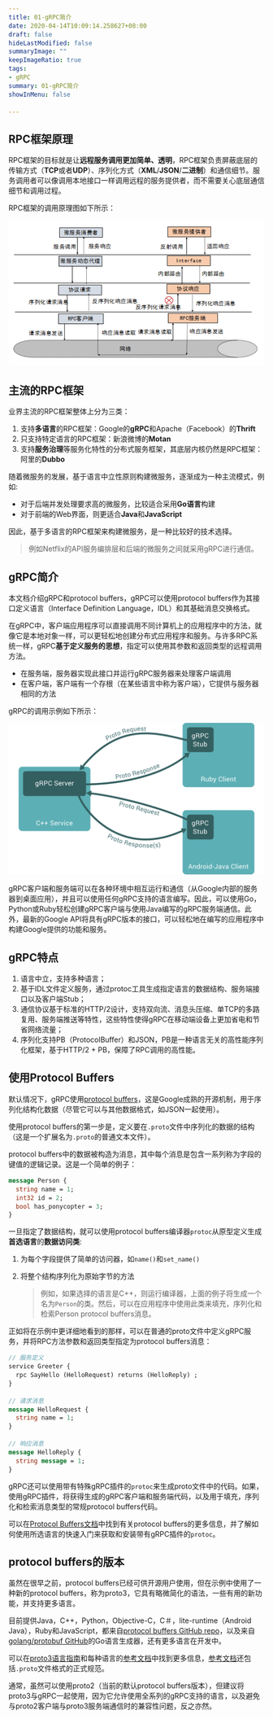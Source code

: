 ```yaml
---
title: 01-gRPC简介
date: 2020-04-14T10:09:14.258627+08:00
draft: false
hideLastModified: false
summaryImage: ""
keepImageRatio: true
tags:
- gRPC
summary: 01-gRPC简介
showInMenu: false

---
```


## RPC框架原理

RPC框架的目标就是让**远程服务调用更加简单、透明**，RPC框架负责屏蔽底层的传输方式（**TCP**或者**UDP**）、序列化方式（**XML**/**JSON**/**二进制**）和通信细节。服务调用者可以像调用本地接口一样调用远程的服务提供者，而不需要关心底层通信细节和调用过程。

RPC框架的调用原理图如下所示：

![image](/images/RPC.png)

## 主流的RPC框架

业界主流的RPC框架整体上分为三类：

1. 支持**多语言**的RPC框架：Google的**gRPC**和Apache（Facebook）的**Thrift**
2. 只支持特定语言的RPC框架：新浪微博的**Motan**
3. 支持**服务治理**等服务化特性的分布式服务框架，其底层内核仍然是RPC框架：阿里的**Dubbo**

随着微服务的发展，基于语言中立性原则构建微服务，逐渐成为一种主流模式，例如:

- 对于后端并发处理要求高的微服务，比较适合采用**Go语言**构建
- 对于前端的Web界面，则更适合**Java**和**JavaScript**

因此，基于多语言的RPC框架来构建微服务，是一种比较好的技术选择。

>例如Netflix的API服务编排层和后端的微服务之间就采用gRPC进行通信。

## gRPC简介

本文档介绍gRPC和protocol buffers，gRPC可以使用protocol buffers作为其接口定义语言（Interface Definition Language，IDL）和其基础消息交换格式。

在gRPC中，客户端应用程序可以直接调用不同计算机上的应用程序中的方法，就像它是本地对象一样，可以更轻松地创建分布式应用程序和服务。与许多RPC系统一样，gRPC**基于定义服务的思想**，指定可以使用其参数和返回类型的远程调用方法。

- 在服务端，服务器实现此接口并运行gRPC服务器来处理客户端调用
- 在客户端，客户端有一个存根（在某些语言中称为客户端），它提供与服务器相同的方法

gRPC的调用示例如下所示：

![image](/images/landing-2.svg)

gRPC客户端和服务端可以在各种环境中相互运行和通信（从Google内部的服务器到桌面应用），并且可以使用任何gRPC支持的语言编写。因此，可以使用Go，Python或Ruby轻松创建gRPC客户端与使用Java编写的gRPC服务端通信。此外，最新的Google API将具有gRPC版本的接口，可以轻松地在编写的应用程序中构建Google提供的功能和服务。

## gRPC特点

1. 语言中立，支持多种语言；
2. 基于IDL文件定义服务，通过protoc工具生成指定语言的数据结构、服务端接口以及客户端Stub；
3. 通信协议基于标准的HTTP/2设计，支持双向流、消息头压缩、单TCP的多路复用、服务端推送等特性，这些特性使得gRPC在移动端设备上更加省电和节省网络流量；
4. 序列化支持PB（ProtocolBuffer）和JSON，PB是一种语言无关的高性能序列化框架，基于HTTP/2 + PB，保障了RPC调用的高性能。

## 使用Protocol Buffers

默认情况下，gRPC使用[protocol buffers](https://developers.google.com/protocol-buffers/docs/overview)，这是Google成熟的开源机制，用于序列化结构化数据（尽管它可以与其他数据格式，如JSON一起使用）。

使用protocol buffers的第一步是，定义要在`.proto`文件中序列化的数据的结构（这是一个扩展名为`.proto`的普通文本文件）。

protocol buffers中的数据被构造为消息，其中每个消息是包含一系列称为字段的键值的逻辑记录。这是一个简单的例子：

```protobuf
message Person {
  string name = 1;
  int32 id = 2;
  bool has_ponycopter = 3;
}
```

一旦指定了数据结构，就可以使用protocol buffers编译器`protoc`从原型定义生成**首选语言**的**数据访问类**:

1. 为每个字段提供了简单的访问器，如`name()`和`set_name()`
2. 将整个结构序列化为原始字节的方法

    > 例如，如果选择的语言是C++，则运行编译器，上面的例子将生成一个名为`Person`的类。然后，可以在应用程序中使用此类来填充，序列化和检索Person protocol buffers消息。

正如将在示例中更详细地看到的那样，可以在普通的proto文件中定义gRPC服务，并将RPC方法参数和返回类型指定为protocol buffers消息：

```protobuf
// 服务定义
service Greeter {
  rpc SayHello (HelloRequest) returns (HelloReply) ;
}

// 请求消息
message HelloRequest {
  string name = 1;
}

// 响应消息
message HelloReply {
  string message = 1;
}
```

gRPC还可以使用带有特殊gRPC插件的`protoc`来生成proto文件中的代码。如果，使用gRPC插件，将获得生成的gRPC客户端和服务端代码，以及用于填充，序列化和检索消息类型的常规protocol buffers代码。

可以在[Protocol Buffers文档](https://developers.google.com/protocol-buffers/docs/overview)中找到有关protocol buffers的更多信息，并了解如何使用所选语言的快速入门来获取和安装带有gRPC插件的`protoc`。

## protocol buffers的版本

虽然在很早之前，protocol buffers已经可供开源用户使用，但在示例中使用了一种新的protocol buffers，称为proto3，它具有略微简化的语法，一些有用的新功能，并支持更多语言。

目前提供Java，C++，Python，Objective-C，C＃，lite-runtime（Android Java），Ruby和JavaScript，都来自[protocol buffers GitHub repo](https://github.com/google/protobuf/releases)，以及来自[golang/protobuf GitHub](https://github.com/golang/protobuf)的Go语言生成器，还有更多语言在开发中。

可以在[proto3语言指南](https://developers.google.com/protocol-buffers/docs/proto3)和每种语言的[参考文档](https://developers.google.com/protocol-buffers/docs/reference/overview)中找到更多信息，[参考文档](https://developers.google.com/protocol-buffers/docs/reference/proto3-spec)还包括`.proto`文件格式的正式规范。

通常，虽然可以使用proto2（当前的默认protocol buffers版本），但建议将proto3与gRPC一起使用，因为它允许使用全系列的gRPC支持的语言，以及避免与proto2客户端与proto3服务端通信时的兼容性问题，反之亦然。
